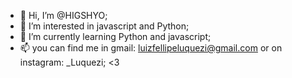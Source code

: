 - 👋 Hi, I’m @HIGSHYO;
- 👀 I’m interested in javascript and Python;
- 🌱 I’m currently learning Python and javascript;
- 📫 you can find me in gmail: luizfellipeluquezi@gmail.com or on instagram: _Luquezi;  <З

<!---
HIGSHYO/HIGSHYO is a ✨ special ✨ repository because its `README.md` (this file) appears on your GitHub profile.
You can click the Preview link to take a look at your changes.
--->

